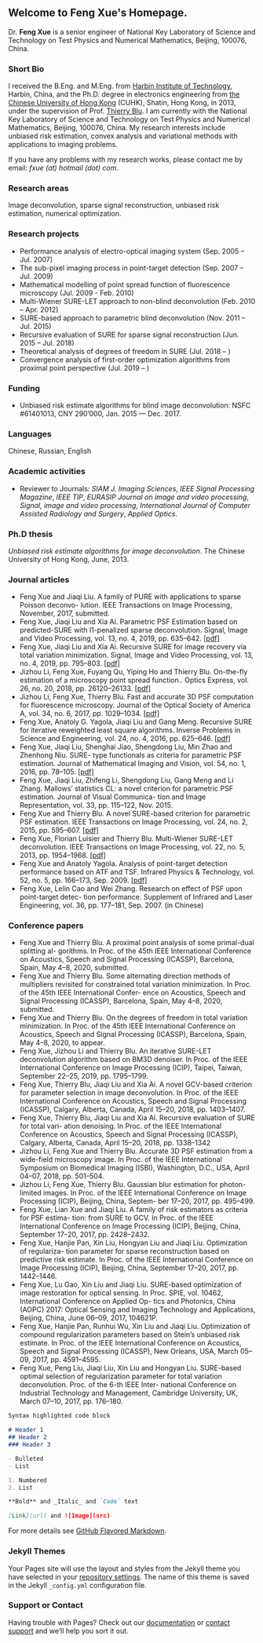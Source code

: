 ## Welcome to Feng Xue's Homepage.

Dr. **Feng Xue** is a senior engineer of National Key Laboratory of Science and Technology on Test Physics and Numerical Mathematics, Beijing, 100076, China.

### Short Bio
I received the B.Eng. and M.Eng. from <a href="http://www.hit.edu.cn">Harbin Institute of Technology</a>, Harbin, China, and the Ph.D. degree in electronics engineering from <a href="http://www.cuhk.edu.hk">the Chinese University of Hong Kong</a> (CUHK), Shatin, Hong Kong, in 2013, under the supervision of Prof. <a href="http://www.ee.cuhk.edu.hk/~tblu/monsite/phps/">Thierry Blu</a>. I am currently with the National Key Laboratory of Science and Technology on Test Physics and Numerical Mathematics, Beijing, 100076, China. My research interests include unbiased risk estimation, convex analysis and variational methods with applications to imaging problems.

If you have any problems with my research works, please contact me by email: _fxue (at) hotmail (dot) com_.

### Research areas

Image deconvolution, sparse signal reconstruction, unbiased risk estimation, numerical optimization.

### Research projects
- Performance analysis of electro-optical imaging system (Sep. 2005 – Jul. 2007)
- The sub-pixel imaging process in point-target detection (Sep. 2007 – Jul. 2009)
- Mathematical modelling of point spread function of fluorescence microscopy (Jul. 2009 - Feb. 2010)
- Multi-Wiener SURE-LET approach to non-blind deconvolution (Feb. 2010 – Apr. 2012)
- SURE-based approach to parametric blind deconvolution (Nov. 2011 – Jul. 2015)
- Recursive evaluation of SURE for sparse signal reconstruction (Jun. 2015 – Jul. 2018)
- Theoretical analysis of degrees of freedom in SURE (Jul. 2018 –  )
- Convergence analysis of first-order optimization algorithms from proximal point perspective (Jul. 2019 –  )

### Funding
- Unbiased risk estimate algorithms for blind image deconvolution: NSFC #61401013, CNY 290’000, Jan. 2015 — Dec. 2017.

### Languages
Chinese, Russian, English

### Academic activities
- Reviewer to Journals: _SIAM J. Imaging Sciences_, _IEEE Signal Processing Magazine_, _IEEE TIP_, _EURASIP Journal on image and video processing_, _Signal, image and video processing_, _International Journal of Computer Assisted Radiology and Surgery_, _Applied Optics_.

### Ph.D thesis
_Unbiased risk estimate algorithms for image deconvolution_. The Chinese University of Hong Kong, June, 2013.

### Journal articles

- Feng Xue and Jiaqi Liu. A family of PURE with applications to sparse Poisson deconvo- lution. IEEE Transactions on Image Processing, November, 2017, submitted.
- Feng Xue, Jiaqi Liu and Xia Ai. Parametric PSF Estimation based on predicted-SURE with l1-penalized sparse deconvolution. Signal, Image and Video Processing, vol. 13, no. 4, 2019, pp. 635–642.  <a href="/sivp_psf_l1_2019.pdf">[pdf]</a>
- Feng Xue, Jiaqi Liu and Xia Ai. Recursive SURE for image recovery via total variation minimization. Signal, Image and Video Processing, vol. 13, no. 4, 2019, pp. 795–803. <a href="/sivp_tv_min_2019.pdf">[pdf]</a>
- Jizhou Li, Feng Xue, Fuyang Qu, Yiping Ho and Thierry Blu. On-the-fly estimation of a microscopy point spread function.. Optics Express, vol. 26, no. 20, 2018, pp. 26120–26133. <a href="/optics_express_2018.pdf">[pdf]</a>
- Jizhou Li, Feng Xue, Thierry Blu. Fast and accurate 3D PSF computation for fluorescence microscopy. Journal of the Optical Society of America A, vol. 34, no. 6, 2017, pp. 1029–1034. <a href="/josaa_2017_published.pdf">[pdf]</a>
- Feng Xue, Anatoly G. Yagola, Jiaqi Liu and Gang Meng. Recursive SURE for iterative reweighted least square algorithms. Inverse Problems in Science and Engineering, vol. 24, no. 4, 2016, pp. 625–646. <a href="/ipse_irls_2016.pdf">[pdf]</a>
- Feng Xue, Jiaqi Liu, Shenghai Jiao, Shengdong Liu, Min Zhao and Zhenhong Niu. SURE- type functionals as criteria for parametric PSF estimation. Journal of Mathematical Imaging and Vision, vol. 54, no. 1, 2016, pp. 78–105. <a href="/jmiv_published_2016.pdf">[pdf]</a>
- Feng Xue, Jiaqi Liu, Zhifeng Li, Shengdong Liu, Gang Meng and Li Zhang. Mallows’ statistics CL: a novel criterion for parametric PSF estimation. Journal of Visual Communica- tion and Image Representation, vol. 33, pp. 115–122, Nov. 2015.
- Feng Xue and Thierry Blu. A novel SURE-based criterion for parametric PSF estimation. IEEE Transactions on Image Processing, vol. 24, no. 2, 2015, pp. 595–607. <a href="/tip_2015.pdf">[pdf]</a>
- Feng Xue, Florian Luisier and Thierry Blu. Multi-Wiener SURE-LET deconvolution. IEEE Transactions on Image Processing, vol. 22, no. 5, 2013, pp. 1954–1968. <a href="/tip_2013.pdf">[pdf]</a>
- Feng Xue and Anatoly Yagola. Analysis of point-target detection performance based on ATF and TSF. Infrared Physics & Technology, vol. 52, no. 5, pp. 166–173, Sep. 2009. <a href="/infrared_2009.pdf">[pdf]</a>
- Feng Xue, Lelin Cao and Wei Zhang. Research on effect of PSF upon point-target detec- tion performance. Supplement of Infrared and Laser Engineering, vol. 36, pp. 177–181, Sep. 2007. (in Chinese)

### Conference papers
- Feng Xue and Thierry Blu. A proximal point analysis of some primal-dual splitting al- gorithms. In Proc. of the 45th IEEE International Conference on Acoustics, Speech and Signal Processing (ICASSP), Barcelona, Spain, May 4–8, 2020, submitted.
- Feng Xue and Thierry Blu. Some alternating direction methods of multipliers revisited for constrained total variation minimization. In Proc. of the 45th IEEE International Confer- ence on Acoustics, Speech and Signal Processing (ICASSP), Barcelona, Spain, May 4–8, 2020, submitted.
- Feng Xue and Thierry Blu. On the degrees of freedom in total variation minimization. In Proc. of the 45th IEEE International Conference on Acoustics, Speech and Signal Processing (ICASSP), Barcelona, Spain, May 4–8, 2020, to appear.
- Feng Xue, Jizhou Li and Thierry Blu. An iterative SURE-LET deconvolution algorithm based on BM3D denoiser. In Proc. of the IEEE International Conference on Image Processing (ICIP), Taipei, Taiwan, September 22–25, 2019, pp. 1795–1799.
- Feng Xue, Thierry Blu, Jiaqi Liu and Xia Ai. A novel GCV-based criterion for parameter selection in image deconvolution. In Proc. of the IEEE International Conference on Acoustics, Speech and Signal Processing (ICASSP), Calgary, Alberta, Canada, April 15–20, 2018, pp. 1403–1407.
- Feng Xue, Thierry Blu, Jiaqi Liu and Xia Ai. Recursive evaluation of SURE for total vari- ation denoising. In Proc. of the IEEE International Conference on Acoustics, Speech and Signal Processing (ICASSP), Calgary, Alberta, Canada, April 15–20, 2018, pp. 1338–1342
- Jizhou Li, Feng Xue and Thierry Blu. Accurate 3D PSF estimation from a wide-field microscopy image. In Proc. of the IEEE International Symposium on Biomedical Imaging (ISBI), Washington, D.C., USA, April 04–07, 2018, pp. 501–504.
- Jizhou Li, Feng Xue, Thierry Blu. Gaussian blur estimation for photon-limited images. In Proc. of the IEEE International Conference on Image Processing (ICIP), Beijing, China, Septem- ber 17–20, 2017, pp. 495–499.
- Feng Xue, Lian Xue and Jiaqi Liu. A family of risk estimators as criteria for PSF estima- tion: from SURE to GCV. In Proc. of the IEEE International Conference on Image Processing (ICIP), Beijing, China, September 17–20, 2017, pp. 2428–2432.
- Feng Xue, Hanjie Pan, Xin Liu, Hongyan Liu and Jiaqi Liu. Optimization of regulariza- tion parameter for sparse reconstruction based on predictive risk estimate. In Proc. of the IEEE International Conference on Image Processing (ICIP), Beijing, China, September 17–20, 2017, pp. 1442–1446.
- Feng Xue, Lu Gao, Xin Liu and Jiaqi Liu. SURE-based optimization of image restoration for optical sensing. In Proc. SPIE, vol. 10462, International Conference on Applied Op- tics and Photonics, China (AOPC) 2017: Optical Sensing and Imaging Technology and Applications, Beijing, China, June 06–09, 2017, 104621P.
- Feng Xue, Hanjie Pan, Runhui Wu, Xin Liu and Jiaqi Liu. Optimization of compound regularization parameters based on Stein’s unbiased risk estimate. In Proc. of the IEEE International Conference on Acoustics, Speech and Signal Processing (ICASSP), New Orleans, USA, March 05–09, 2017, pp. 4591–4595.
- Feng Xue, Peng Liu, Jiaqi Liu, Xin Liu and Hongyan Liu. SURE-based optimal selection of regularization parameter for total variation deconvolution. Proc. of the 6-th IEEE Inter- national Conference on Industrial Technology and Management, Cambridge University, UK, March 07–10, 2017, pp. 176–180.

```markdown
Syntax highlighted code block

# Header 1
## Header 2
### Header 3

- Bulleted
- List

1. Numbered
2. List

**Bold** and _Italic_ and `Code` text

[Link](url) and ![Image](src)
```

For more details see [GitHub Flavored Markdown](https://guides.github.com/features/mastering-markdown/).

### Jekyll Themes

Your Pages site will use the layout and styles from the Jekyll theme you have selected in your [repository settings](https://github.com/fxue1983/fxue.github.io/settings). The name of this theme is saved in the Jekyll `_config.yml` configuration file.

### Support or Contact

Having trouble with Pages? Check out our [documentation](https://help.github.com/categories/github-pages-basics/) or [contact support](https://github.com/contact) and we’ll help you sort it out.


